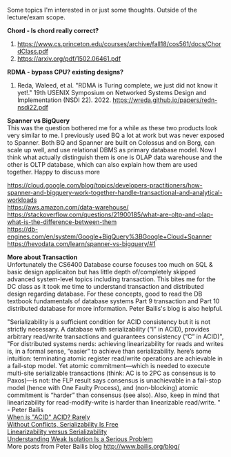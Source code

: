 Some topics I'm interested in or just some thoughts. Outside of the lecture/exam scope.</br>


**Chord - Is chord really correct?** </br>
1. https://www.cs.princeton.edu/courses/archive/fall18/cos561/docs/ChordClass.pdf </br>
2. https://arxiv.org/pdf/1502.06461.pdf </br>


**RDMA - bypass CPU? existing designs?** </br>
1. Reda, Waleed, et al. "RDMA is Turing complete, we just did not know it yet!." 19th USENIX Symposium on Networked Systems Design and Implementation (NSDI 22). 2022. https://wreda.github.io/papers/redn-nsdi22.pdf </br>


**Spanner vs BigQuery** </br>
This was the question bothered me for a while as these two products look very similar to me. I previously used BQ a lot at work but was never exposed to Spanner. Both BQ and Spanner are built on Colossus and on Borg, can scale up well, and use relational DBMS as primary database model. Now I think what actually distinguish them is one is OLAP data warehouse and the other is OLTP database, which can also explain how them are used together. Happy to discuss more</br>

https://cloud.google.com/blog/topics/developers-practitioners/how-spanner-and-bigquery-work-together-handle-transactional-and-analytical-workloads</br>
https://aws.amazon.com/data-warehouse/</br>
https://stackoverflow.com/questions/21900185/what-are-oltp-and-olap-what-is-the-difference-between-them</br>
https://db-engines.com/en/system/Google+BigQuery%3BGoogle+Cloud+Spanner</br>
https://hevodata.com/learn/spanner-vs-bigquery/#1 </br>


**More about Transaction** </br>
Unfortunately the CS6400 Database course focuses too much on SQL & basic design applicaiton but has little depth of/completely skipped advanced system-level topics including transaction. This bites me for the DC class as it took me time to understand transaction and distributed design regarding database. For these concepts, good to read the DB textbook fundamentals of database systems Part 9 transaction and Part 10 distributed database for more information. Peter Bailis's blog is also helpful.</br>

"Serializability is a sufficient condition for ACID consistency but it is not strictly necessary. A database with serializability (“I” in ACID), provides arbitrary read/write transactions and guarantees consistency (“C” in ACID)", "For distributed systems nerds: achieving linearizability for reads and writes is, in a formal sense, “easier” to achieve than serializability. here’s some intuition: terminating atomic register read/write operations are achievable in a fail-stop model. Yet atomic commitment—which is needed to execute multi-site serializable transactions (think: AC is to 2PC as consensus is to Paxos)—is not: the FLP result says consensus is unachievable in a fail-stop model (hence with One Faulty Process), and (non-blocking) atomic commitment is “harder” than consensus (see also). Also, keep in mind that linearizability for read-modify-write is harder than linearizable read/write. " - Peter Bailis</br>
[When is "ACID" ACID? Rarely](http://www.bailis.org/blog/when-is-acid-acid-rarely/)</br>
[Without Conflicts, Serializability Is Free](http://www.bailis.org/blog/without-conflicts-serializability-is-free/)</br>
[Linearizability versus Serializability](http://www.bailis.org/blog/linearizability-versus-serializability/)</br>
[Understanding Weak Isolation Is a Serious Problem](http://www.bailis.org/blog/understanding-weak-isolation-is-a-serious-problem/)</br>
More posts from Peter Bailis blog http://www.bailis.org/blog/</br>
